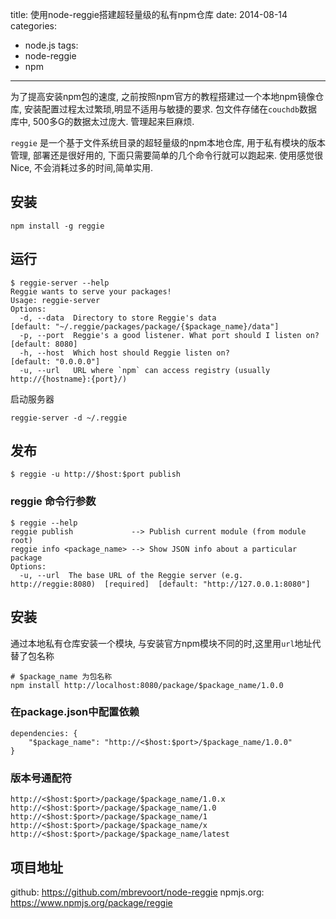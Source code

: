 title: 使用node-reggie搭建超轻量级的私有npm仓库
date: 2014-08-14
categories:
- node.js
tags:
- node-reggie
- npm
---


为了提高安装npm包的速度, 之前按照npm官方的教程搭建过一个本地npm镜像仓库, 安装配置过程太过繁琐,明显不适用与敏捷的要求. 包文件存储在`couchdb`数据库中, 500多G的数据太过庞大. 管理起来巨麻烦.

`reggie` 是一个基于文件系统目录的超轻量级的npm本地仓库, 用于私有模块的版本管理, 部署还是很好用的, 下面只需要简单的几个命令行就可以跑起来. 使用感觉很Nice, 不会消耗过多的时间,简单实用.

<!-- more -->

## 安装

```
npm install -g reggie
```

## 运行

```
$ reggie-server --help
Reggie wants to serve your packages!
Usage: reggie-server
Options:
  -d, --data  Directory to store Reggie's data                                         [default: "~/.reggie/packages/package/{$package_name}/data"]
  -p, --port  Reggie's a good listener. What port should I listen on?                  [default: 8080]
  -h, --host  Which host should Reggie listen on?                                      [default: "0.0.0.0"]
  -u, --url   URL where `npm` can access registry (usually http://{hostname}:{port}/)
```

启动服务器

```
reggie-server -d ~/.reggie
```

## 发布


```
$ reggie -u http://$host:$port publish
```

### reggie 命令行参数

```
$ reggie --help
reggie publish             --> Publish current module (from module root)
reggie info <package_name> --> Show JSON info about a particular package
Options:
  -u, --url  The base URL of the Reggie server (e.g. http://reggie:8080)  [required]  [default: "http://127.0.0.1:8080"]
```


## 安装


通过本地私有仓库安装一个模块, 与安装官方npm模块不同的时,这里用`url`地址代替了包名称

```
# $package_name 为包名称
npm install http://localhost:8080/package/$package_name/1.0.0
```

### 在package.json中配置依赖

```
dependencies: {
    "$package_name": "http://<$host:$port>/$package_name/1.0.0"
}
```

### 版本号通配符


```
http://<$host:$port>/package/$package_name/1.0.x
http://<$host:$port>/package/$package_name/1.0
http://<$host:$port>/package/$package_name/1
http://<$host:$port>/package/$package_name/x
http://<$host:$port>/package/$package_name/latest
```


## 项目地址

github: https://github.com/mbrevoort/node-reggie
npmjs.org: https://www.npmjs.org/package/reggie


